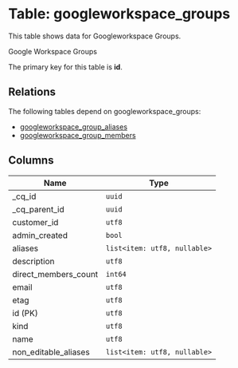 # Table: googleworkspace_groups

This table shows data for Googleworkspace Groups.

Google Workspace Groups

The primary key for this table is **id**.

## Relations

The following tables depend on googleworkspace_groups:
  - [googleworkspace_group_aliases](googleworkspace_group_aliases.md)
  - [googleworkspace_group_members](googleworkspace_group_members.md)

## Columns

| Name          | Type          |
| ------------- | ------------- |
|_cq_id|`uuid`|
|_cq_parent_id|`uuid`|
|customer_id|`utf8`|
|admin_created|`bool`|
|aliases|`list<item: utf8, nullable>`|
|description|`utf8`|
|direct_members_count|`int64`|
|email|`utf8`|
|etag|`utf8`|
|id (PK)|`utf8`|
|kind|`utf8`|
|name|`utf8`|
|non_editable_aliases|`list<item: utf8, nullable>`|